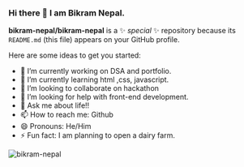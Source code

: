 ### Hi there 👋 I am Bikram Nepal.


**bikram-nepal/bikram-nepal** is a ✨ _special_ ✨ repository because its `README.md` (this file) appears on your GitHub profile.

Here are some ideas to get you started:

- 🔭 I’m currently working on DSA and portfolio.
- 🌱 I’m currently learning  html ,css, javascript.
- 👯 I’m looking to collaborate on hackathon
- 🤔 I’m looking for help with front-end development.
- 💬 Ask me about life!!
- 📫 How to reach me: Github
- 😄 Pronouns: He/Him
- ⚡ Fun fact: I am planning to open a dairy farm.

 <p><img align="center" src="https://github-readme-streak-stats.herokuapp.com/?user=bikram-nepal&" alt="bikram-nepal" /></p>
